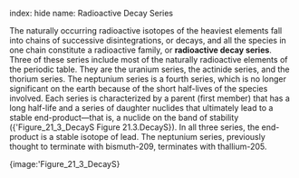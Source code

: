 index: hide
name: Radioactive Decay Series

The naturally occurring radioactive isotopes of the heaviest elements fall into chains of successive disintegrations, or decays, and all the species in one chain constitute a radioactive family, or  **radioactive decay series**. Three of these series include most of the naturally radioactive elements of the periodic table. They are the uranium series, the actinide series, and the thorium series. The neptunium series is a fourth series, which is no longer significant on the earth because of the short half-lives of the species involved. Each series is characterized by a parent (first member) that has a long half-life and a series of daughter nuclides that ultimately lead to a stable end-product—that is, a nuclide on the band of stability ({'Figure_21_3_DecayS Figure 21.3.DecayS}). In all three series, the end-product is a stable isotope of lead. The neptunium series, previously thought to terminate with bismuth-209, terminates with thallium-205.


{image:'Figure_21_3_DecayS}
        
